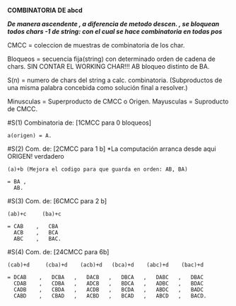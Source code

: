    **COMBINATORIA DE abcd**


***De manera ascendente , a diferencia de metodo descen. , se bloquean***
***todos chars -1 de string: con el cual se hace combinatoria en todas pos***

CMCC = coleccion de muestras de combinatoria de los char.

Bloqueos = secuencia fija(string) con determinado orden de cadena de chars.
SIN CONTAR EL WORKING CHAR!!!
    AB bloqueo distinto de BA.  

S(n) = numero de chars del string  a calc. combinatoria. (Subproductos
de una misma palabra concebida como solución final a resolver.)

Minusculas = Superproducto de CMCC o Origen.
Mayusculas = Suproducto de CMCC.

#S(1) Combinatoria de:  [1CMCC para 0 bloqueos]

    a(origen) = A.

#S(2) Com. de:  [2CMCC para 1 b]  *La computación arranca desde aqui ORIGEN! verdadero

    (a)+b (Mejora el codigo para que guarda en orden: AB, BA)

    = BA ,
      AB.

#S(3) Com. de:  [6CMCC para 2 b]

    (ab)+c     (ba)+c       

    = CAB    ,   CBA
      ACB    ,   BCA
      ABC    ,   BAC.

#S(4) Com. de:  [24CMCC para  6b]

    (cab)+d     (cba)+d    (acb)+d   (bca)+d    (abc)+d    (bac)+d

    = DCAB    ,   DCBA   ,   DACB   ,   DBCA   ,   DABC   ,   DBAC
      CDAB    ,   CDBA   ,   ADCB   ,   BDCA   ,   ADBC   ,   BDAC
      CADB    ,   CBDA   ,   ACDB   ,   BCDA   ,   ABDC   ,   BADC
      CABD    ,   CBAD   ,   ACBD   ,   BCAD   ,   ABCD   ,   BACD.

